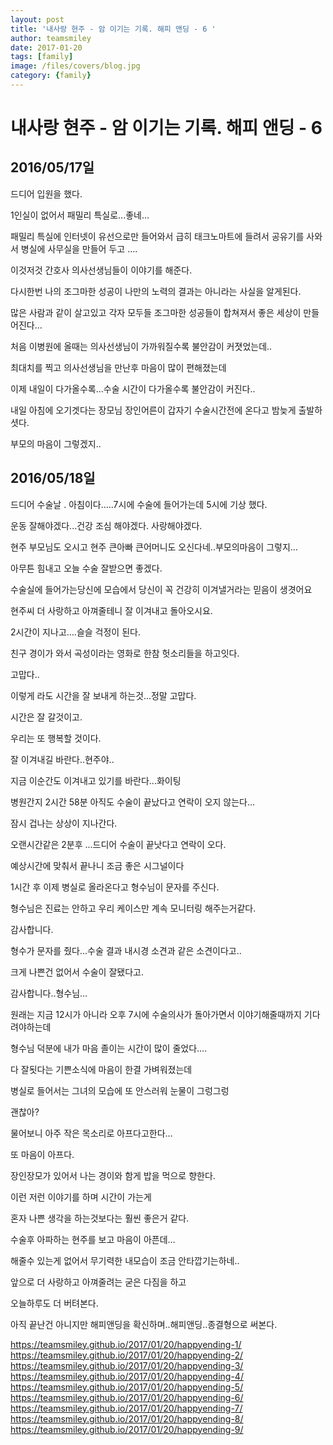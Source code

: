 ```yaml
---
layout: post
title: '내사랑 현주 - 암 이기는 기록. 해피 앤딩 - 6 ' 
author: teamsmiley 
date: 2017-01-20
tags: [family]
image: /files/covers/blog.jpg
category: {family}
---
```


# 내사랑 현주 - 암 이기는 기록. 해피 앤딩 - 6

## 2016/05/17일 

드디어 입원을 했다.

1인실이 없어서 패밀리 특실로...좋네…

패밀리 특실에 인터넷이 유선으로만 들어와서 급히 태크노마트에 들려서 공유기를 사와서 병실에 사무실을 만들어 두고 ….

이것저것 간호사 의사선생님들이 이야기를 해준다.

다시한번 나의 조그마한 성공이 나만의 노력의 결과는 아니라는 사실을 알게된다.

많은 사람과 같이 살고있고 각자 모두들 조그마한 성공들이 합쳐져서 좋은 세상이 만들어진다…

처음 이병원에 올때는 의사선생님이 가까워질수록 불안감이 커졋었는데..

최대치를 찍고 의사선생님을 만난후 마음이 많이 편해졌는데 

이제 내일이 다가올수록...수술 시간이 다가올수록 불안감이 커진다..

내일 아침에 오기겟다는 장모님 장인어른이 갑자기 수술시간전에 온다고 밤늦게 출발하셧다.

부모의 마음이 그렇겠지..

## 2016/05/18일

드디어 수술날 . 아침이다…..7시에 수술에 들어가는데 5시에 기상 했다.

운동 잘해야겠다...건강 조심 해야겠다. 사랑해야겠다.

현주 부모님도 오시고 현주 큰아빠 큰어머니도 오신다네..부모의마음이 그렇지…

아무튼 힘내고 오늘 수술 잘받으면 좋겠다.

수술실에 들어가는당신에 모습에서 당신이 꼭 건강히 이겨낼거라는 믿음이 생겻어요

현주씨 더 사랑하고 아껴줄테니 잘 이겨내고 돌아오시요.

2시간이 지나고….슬슬 걱정이 된다.

친구 경이가 와서 곡성이라는 영화로 한참 헛소리들을 하고잇다.

고맙다..

이렇게 라도 시간을 잘 보내게 하는것...정말 고맙다.

시간은 잘 갈것이고.

우리는 또 행복할 것이다.

잘 이겨내길 바란다..현주야..

지금 이순간도 이겨내고 있기를 바란다...화이팅

병원간지 2시간 58분 아직도 수술이 끝났다고 연락이 오지 않는다…

잠시 겁나는 상상이 지나간다.

오랜시간같은 2분후 ...드디어 수술이 끝낫다고 연락이 오다.

예상시간에 맞춰서 끝나니 조금 좋은 시그널이다

1시간 후 이제 병실로 올라온다고 형수님이 문자를 주신다.

형수님은 진료는 안하고 우리 케이스만 계속 모니터링 해주는거같다.

감사합니다.

형수가 문자를 줬다...수술 결과 내시경 소견과 같은 소견이다고..

크게 나쁜건 없어서 수술이 잘됐다고. 

감사합니다..형수님…

원래는 지금 12시가 아니라 오후 7시에 수술의사가 돌아가면서 이야기해줄때까지 기다려야하는데 

형수님 덕분에 내가 마음 졸이는 시간이 많이 줄었다….

다 잘됫다는 기쁜소식에 마음이 한결 가벼워졌는데

병실로 들어서는 그녀의 모습에 또 안스러워   눈물이 그렁그렁 

괜찮아?

물어보니 아주 작은 목소리로 아프다고한다…

또 마음이 아프다.

장인장모가 있어서 나는 경이와 함게 밥을 먹으로 향한다.

이런 저런 이야기를 하며 시간이 가는게 

혼자 나쁜 생각을 하는것보다는 훨씬 좋은거 같다.


수술후 아파하는 현주를 보고 마음이 아픈데…

해줄수 있는게 없어서 무기력한 내모습이 조금 안타깝기는하네..

앞으로 더 사랑하고 아껴줄려는 굳은 다짐을 하고 

오늘하루도 더 버텨본다.


아직 끝난건 아니지만 해피앤딩을 확신하며..해피앤딩..종결형으로 써본다.

<https://teamsmiley.github.io/2017/01/20/happyending-1/>
<https://teamsmiley.github.io/2017/01/20/happyending-2/>
<https://teamsmiley.github.io/2017/01/20/happyending-3/>
<https://teamsmiley.github.io/2017/01/20/happyending-4/>
<https://teamsmiley.github.io/2017/01/20/happyending-5/>
<https://teamsmiley.github.io/2017/01/20/happyending-6/>
<https://teamsmiley.github.io/2017/01/20/happyending-7/>
<https://teamsmiley.github.io/2017/01/20/happyending-8/>
<https://teamsmiley.github.io/2017/01/20/happyending-9/>

